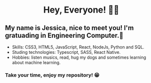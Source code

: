 <h1 align = center>Hey, Everyone! 👩‍💻</h1>

My name is Jessica, nice to meet you! I'm gratuading in Engineering Computer.🚀
-
-  Skills: CSS3, HTML5, JavaScript, React, NodeJs, Python and SQL.
-  Studing technologies: Typescript, SASS, React Native.
-  Hobbies: listen musics, read, hug my dogs and sometimes learning about machine learning. 


<h3> Take your time, enjoy my repository! 😁 </h3>

